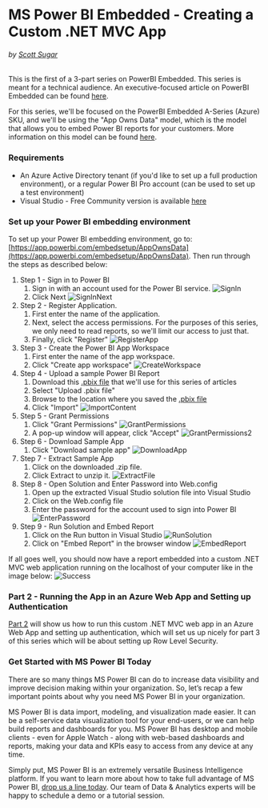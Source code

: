 # MS Power BI Embedded - Creating a Custom .NET MVC App
###### by [Scott Sugar](https://linkedin.com/in/scottsugar)

This is the first of a 3-part series on PowerBI Embedded.  This series is meant for a technical audience.  An executive-focused article on PowerBI Embedded can be found [here](./Embedded-exec.md).

For this series, we'll be focused on the PowerBI Embedded A-Series (Azure) SKU, and we'll be using the "App Owns Data" model, which is the model that allows you to embed Power BI reports for your customers.  More information on this model can be found [here](https://docs.microsoft.com/en-us/power-bi/developer/embedding#embedding-for-your-customers).

### Requirements

* An Azure Active Directory tenant (if you'd like to set up a full production environment), or a regular Power BI Pro account (can be used to set up a test environment)
* Visual Studio - Free Community version is available [here](https://visualstudio.microsoft.com/vs/community/)

### Set up your Power BI embedding environment

To set up your Power BI embedding environment, go to: [https://app.powerbi.com/embedsetup/AppOwnsData](https://app.powerbi.com/embedsetup/AppOwnsData).  Then run through the steps as described below:

1. Step 1 - Sign in to Power BI
    1. Sign in with an account used for the Power BI service.
    ![SignIn](images/sign-in-powerbi.png)
    2. Click Next
    ![SignInNext](images/sign-in-next.png)
2. Step 2 - Register Application.
    1. First enter the name of the application.
    2. Next, select the access permissions.  For the purposes of this series, we only need to read reports, so we'll limit our access to just that.
    3. Finally, click "Register"
![RegisterApp](images/register-app.png)
3. Step 3 - Create the Power BI App Workspace
    1. First enter the name of the app workspace.
    2. Click "Create app workspace"
![CreateWorkspace](images/create-workspace.png)
4. Step 4 - Upload a sample Power BI Report
    1. Download this [.pbix file](https://github.com/ssugar/Blog/raw/master/Embedded/pbix/US%20Trade%20Data.pbix) that we'll use for this series of articles
    2. Select "Upload .pbix file"
    3. Browse to the location where you saved the [.pbix file](https://github.com/ssugar/Blog/raw/master/Embedded/pbix/US%20Trade%20Data.pbix)
    4. Click "Import"
![ImportContent](images/import-content.png)
5. Step 5 - Grant Permissions
    1. Click "Grant Permissions"
    ![GrantPermissions](images/grant-permissions.png)
    2. A pop-up window will appear, click "Accept"
    ![GrantPermissions2](images/grant-permissions-2.png)
6. Step 6 - Download Sample App
    1. Click "Download sample app"
![DownloadApp](images/download-sample-app.png)
7. Step 7 - Extract Sample App
    1. Click on the downloaded .zip file.
    2. Click Extract to unzip it.
![ExtractFile](images/extract-file.png)
8. Step 8 - Open Solution and Enter Password into Web.config
    1. Open up the extracted Visual Studio solution file into Visual Studio
    2. Click on the Web.config file
    3. Enter the password for the account used to sign into Power BI
![EnterPassword](images/enter-password.png)
9. Step 9 - Run Solution and Embed Report
    1. Click on the Run button in Visual Studio
    ![RunSolution](images/run-solution.png)
    2. Click on "Embed Report" in the browser window
    ![EmbedReport](images/embed-report.png)

If all goes well, you should now have a report embedded into a custom .NET MVC web application running on the localhost of your computer like in the image below:
![Success](images/success.png)

### Part 2 - Running the App in an Azure Web App and Setting up Authentication

[Part 2](Embedded-tech-part2) will show us how to run this custom .NET MVC web app in an Azure Web App and setting up authentication, which will set us up nicely for part 3 of this series which will be about setting up Row Level Security.

### Get Started with MS Power BI Today
There are so many things MS Power BI can do to increase data visibility and improve decision making within your organization. So, let’s recap a few important points about why you need MS Power BI in your organization.

MS Power BI is data import, modeling, and visualization made easier.  It can be a self-service data visualization tool for your end-users, or we can help build reports and dashboards for you.  MS Power BI has desktop and mobile clients - even for Apple Watch - along with web-based dashboards and reports, making your data and KPIs easy to access from any device at any time.

Simply put, MS Power BI is an extremely versatile Business Intelligence platform. If you want to learn more about how to take full advantage of MS Power BI, [drop us a line today](mailto:cloud@proserveit.com?Subject=I%20Want%20To%20Learn%20More%20About%20Power%20BI%20Solutions). Our team of Data & Analytics experts will be happy to schedule a demo or a tutorial session.